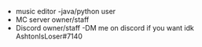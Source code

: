 - music editor
-java/python user
- MC server owner/staff
- Discord owner/staff
-DM me on discord if you want idk AshtonIsLoser#7140
<!---
NeoAshTech/NeoAshTech is a ✨ special ✨ repository because its `README.md` (this file) appears on your GitHub profile.
You can click the Preview link to take a look at your changes.
--->
